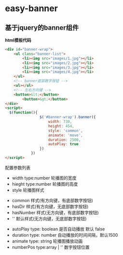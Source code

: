 # easy-banner

## 基于jquery的banner组件

**html模板代码**
```html
<div id="banner-wrap">
	<ul class="banner-list">
		<li><img src="images/1.jpg"></li>
		<li><img src="images/2.jpg"></li>
		<li><img src="images/3.jpg"></li>
		<li><img src="images/4.jpg"></li>
	</ul>
	<!-- banner底部数字按钮 -->
	<ul></ul>
	<!-- 左右方向键 -->
	<button>&lt;</button>
		<button>&gt;</button>
</div>
<script>
  $(function(){
				$('#banner-wrap').banner({
					width: 730,
					height: 454,
					style: 'common',
					animate: 'move',
					duration: 2500,
					autoPlay: true
				})
			})
</script>
```
配置参数列表
+ width type:number 轮播图的宽度
+ hieght type:number 轮播图的高度 
+ style 轮播图样式
 - common 样式(有方向键，有底部数字按钮)
 - hasDir 样式(有方向键，无底部数字按钮)
 - hasNumber 样式(无方向键，有底部数字按钮) 
 - ''  默认样式(无方向键，无底部数字按钮)
+ autoPlay type: boolean 是否自动播放  默认 false
+ duration type: number 自动播放的时间间隔，默认1500 
+ animate type: string 轮播图播放动画
+ numberPos type:array | '' 数字按钮位置
